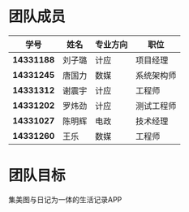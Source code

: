 # 团队成员

| **学号**       | **姓名** | **专业方向** | **职位** |
| ------------ | ------ | -------- | ------ |
| **14331188** | 刘子璐    | 计应       | 项目经理   |
| **14331245** | 唐国力    | 数媒       | 系统架构师  |
| **14331312** | 谢震宇    | 计应       | 工程师    |
| **14331202** | 罗炜劲    | 计应       | 测试工程师  |
| **14331027** | 陈明辉    | 电政       | 技术经理   |
| **14331260** | 王乐     | 数媒       | 工程师    |

  

# 团队目标

集美图与日记为一体的生活记录APP